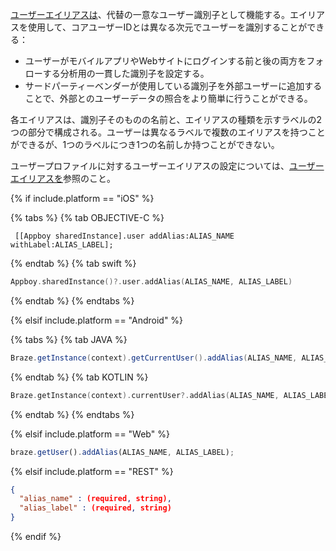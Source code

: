[ユーザーエイリアスは]({{site.baseurl}}/user_guide/data_and_analytics/user_data_collection/user_profile_lifecycle/#user-aliases)、代替の一意なユーザー識別子として機能する。エイリアスを使用して、コアユーザーIDとは異なる次元でユーザーを識別することができる：

* ユーザーがモバイルアプリやWebサイトにログインする前と後の両方をフォローする分析用の一貫した識別子を設定する。
* サードパーティーベンダーが使用している識別子を外部ユーザーに追加することで、外部とのユーザーデータの照合をより簡単に行うことができる。

各エイリアスは、識別子そのものの名前と、エイリアスの種類を示すラベルの2つの部分で構成される。ユーザーは異なるラベルで複数のエイリアスを持つことができるが、1つのラベルにつき1つの名前しか持つことができない。 

ユーザープロファイルに対するユーザーエイリアスの設定については、[ユーザーエイリアスを]({{site.baseurl}}/user_guide/data_and_analytics/user_data_collection/user_profile_lifecycle/#user-aliases)参照のこと。

{% if include.platform == "iOS" %}

{% tabs %}
{% tab OBJECTIVE-C %}

```objc
 [[Appboy sharedInstance].user addAlias:ALIAS_NAME withLabel:ALIAS_LABEL];
```

 {% endtab %}
{% tab swift %}

```swift
Appboy.sharedInstance()?.user.addAlias(ALIAS_NAME, ALIAS_LABEL)
```

{% endtab %}
{% endtabs %}

{% elsif include.platform == "Android" %}

{% tabs %}
{% tab JAVA %}

```java
Braze.getInstance(context).getCurrentUser().addAlias(ALIAS_NAME, ALIAS_LABEL);
```

{% endtab %}
{% tab KOTLIN %}

```kotlin
Braze.getInstance(context).currentUser?.addAlias(ALIAS_NAME, ALIAS_LABEL)
```

{% endtab %}
{% endtabs %}

{% elsif include.platform == "Web" %}

```javascript
braze.getUser().addAlias(ALIAS_NAME, ALIAS_LABEL);
```

{% elsif include.platform == "REST" %}

```json
{
  "alias_name" : (required, string),
  "alias_label" : (required, string)
}
```

{% endif %}
